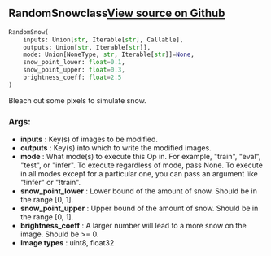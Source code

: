 ## RandomSnow<span class="tag">class</span><a class="sourcelink" href=https://github.com/fastestimator/fastestimator/blob/r1.0/fastestimator/op/numpyop/univariate/random_snow.py/#L22-L52>View source on Github</a>
```python
RandomSnow(
	inputs: Union[str, Iterable[str], Callable],
	outputs: Union[str, Iterable[str]],
	mode: Union[NoneType, str, Iterable[str]]=None,
	snow_point_lower: float=0.1,
	snow_point_upper: float=0.3,
	brightness_coeff: float=2.5
)
```
Bleach out some pixels to simulate snow.


<h3>Args:</h3>

* **inputs** :  Key(s) of images to be modified.
* **outputs** :  Key(s) into which to write the modified images.
* **mode** :  What mode(s) to execute this Op in. For example, "train", "eval", "test", or "infer". To execute        regardless of mode, pass None. To execute in all modes except for a particular one, you can pass an argument        like "!infer" or "!train".
* **snow_point_lower** :  Lower bound of the amount of snow. Should be in the range [0, 1].
* **snow_point_upper** :  Upper bound of the amount of snow. Should be in the range [0, 1].
* **brightness_coeff** :  A larger number will lead to a more snow on the image. Should be >= 0.
* **Image types** :     uint8, float32



